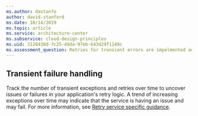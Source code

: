 ```yaml
---
ms.author: dastanfo
author: david-stanford
ms.date: 10/14/2019
ms.topic: article
ms.service: architecture-center
ms.subservice: cloud-design-principles
ms.uid: 3128430d-7c25-49da-97eb-643d29f1149c
ms.assessment_question: Retries for transient errors are impelmented and logged
---
```

## Transient failure handling

Track the number of transient exceptions and retries over time to uncover issues or failures in your application's retry logic. A trend of increasing exceptions over time may indicate that the service is having an issue and may fail. For more information, see [Retry service specific guidance](../best-practices/retry-service-specific.md).
